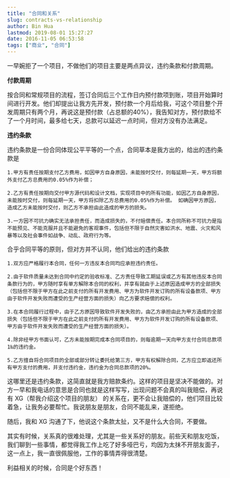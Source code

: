 ```yaml
---
title: "合同和关系"
slug: contracts-vs-relationship
author: Bin Hua
lastmod: 2019-08-01 15:27:27
date: 2016-11-05 06:53:58
tags: ["商业", "合同"]
---
```


一早婉拒了一个项目，不做他们的项目主要是两点异议，违约条款和付款周期。

**付款周期**

按合同和常规项目的流程，签订合同后三个工作日内预付款项到账，项目开始算时间进行开发。他们却提出让我方先开发，预付款一个月后给我，可这个项目整个开发周期只有两个月，再说这是预付款（占总额的40%），我告知对方，预付款给不了一个月时间，最多给七天，总款可以延迟一点时间，但对方没有办法满足。

**违约条款**

违约条款是一份合同体现公平平等的一个点，合同草本是我方出的，给出的违约条款是

```
1.甲方有责任按期支付乙方费用，如因甲方自身原因，未能按时交付，则每延期一天，甲方将额外支付乙方总费用的0.05%作为补偿；

2.乙方有责任按期向交付甲方源代码和设计文档，实现项目中的所有功能，如因乙方自身原因，未能按时交付，则每延期一天，甲方将扣除乙方总费用的0.05%作为补偿。 如确因甲方原因，造成乙方未能按时交付，则乙方不承担由此造成的甲方的损失。

3.一方因不可抗力确实无法承担责任，而造成损失的，不付赔偿责任。本合同所称不可抗力是指不能预见、不能克服并且不能避免的客观事件，包括但不限于自然灾害如洪水、地震、火灾和风暴等以及社会事件如战争、动乱、政府行为等。
```

合乎合同平等的原则，但对方并不认同，他们给出的违约条款

```
1.双方应严格履行本合同，任何一方违反本合同均应承担违约责任。

2.由于软件质量未达到合同中约定的验收标准、乙方责任导致工期延误或乙方有其他违反本合同条款行为的，甲方随时享有单方解除本合同的权利，并享有就由于上述原因造成甲方的全部损失（包括但不限于甲方在此之前支付的所有开发费用、甲方为软件开发订购的所有设备款项、甲方由于软件开发失败而遭受的生产经营方面的损失）向乙方要求赔偿的权利。

3.在本合同履行过程中，由于乙方原因导致软件开发失败的，由乙方承担由此为甲方造成的全部损失（包括但不限于甲方在此之前支付的所有开发费用、甲方为软件开发订购的所有设备款项、甲方由于软件开发失败而遭受的生产经营方面的损失）。

4.除非经甲方书面认可，乙方未能按期完成本合同项目的，则每逾期一天向甲方支付合同总款项1‰的违约金。

5.乙方擅自将合同项目的全部或部分转让委托给第三方，甲方有权解除合同，乙方应立即返还所有甲方支付的费用，并支付违约金，违约金为合同总款项的20%。
```

这哪里还是违约条款，这简直就是我方赔款条约。这样的项目是坚决不能做的。对方一早和我电话的意思是合同也就是这样写写，出现问题不会真的叫我赔偿，再说有 XG（帮我介绍这个项目的朋友） 的关系在，更不会让我赔偿的，他们项目比较着急，让我务必要帮忙。我说朋友是朋友，合同不能乱来，遂拒绝。

随后，我和 XG 沟通了下，他说这个条款太扯，又不是什么大合同，不要做。

其实有时候，关系真的很难处理，尤其是一些关系好的朋友。前些天和朋友吃饭，我们聊到一些事情，都觉得我工作上吃了好多哑巴亏，均因为太抹不开朋友面子，这一点上，我一直很佩服他，工作的事情弄得很清楚。

利益相关的时候，合同是个好东西！